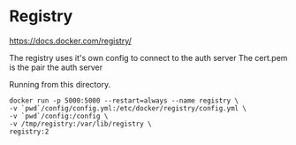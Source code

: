 # Registry

https://docs.docker.com/registry/

The registry uses it's own config to connect to the auth server
The cert.pem is the pair the auth server

Running from this directory.

```
docker run -p 5000:5000 --restart=always --name registry \
-v `pwd`/config/config.yml:/etc/docker/registry/config.yml \
-v `pwd`/config:/config \
-v /tmp/registry:/var/lib/registry \
registry:2
```
